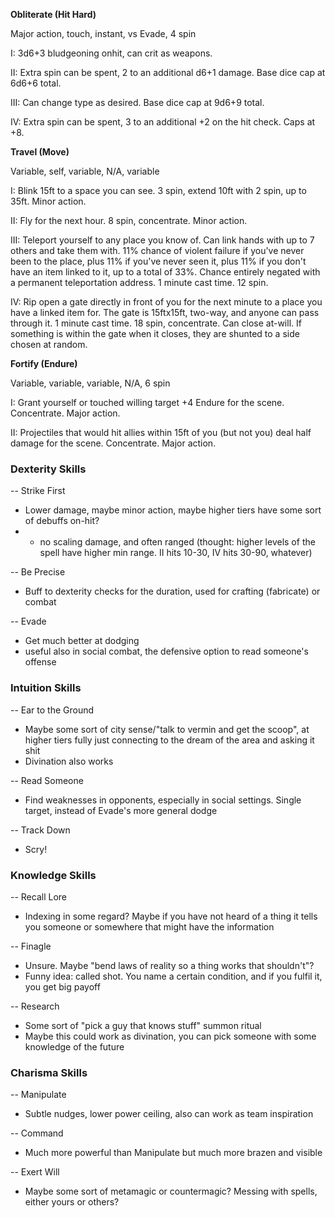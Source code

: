 __Obliterate (Hit Hard)__

Major action, touch, instant, vs Evade, 4 spin

I: 3d6+3 bludgeoning onhit, can crit as weapons.

II: Extra spin can be spent, 2 to an additional d6+1 damage. Base dice cap at 6d6+6 total.

III: Can change type as desired. Base dice cap at 9d6+9 total.

IV: Extra spin can be spent, 3 to an additional +2 on the hit check. Caps at +8.

__Travel (Move)__

Variable, self, variable, N/A, variable

I: Blink 15ft to a space you can see. 3 spin, extend 10ft with 2 spin, up to 35ft. Minor action.

II: Fly for the next hour. 8 spin, concentrate. Minor action.

III: Teleport yourself to any place you know of. Can link hands with up to 7 others and take them with. 11% chance of violent failure if you've never been to the place, plus 11% if you've never seen it, plus 11% if you don't have an item linked to it, up to a total of 33%. Chance entirely negated with a permanent teleportation address. 1 minute cast time. 12 spin.

IV: Rip open a gate directly in front of you for the next minute to a place you have a linked item for. The gate is 15ftx15ft, two-way, and anyone can pass through it. 1 minute cast time. 18 spin, concentrate. Can close at-will. If something is within the gate when it closes, they are shunted to a side chosen at random.

__Fortify (Endure)__

Variable, variable, variable, N/A, 6 spin

I: Grant yourself or touched willing target +4 Endure for the scene. Concentrate. Major action.

II: Projectiles that would hit allies within 15ft of you (but not you) deal half damage for the scene. Concentrate. Major action.

### Dexterity Skills
-- Strike First
- Lower damage, maybe minor action, maybe higher tiers have some sort of debuffs on-hit?
- - no scaling damage, and often ranged (thought: higher levels of the spell have higher min range. II hits 10-30, IV hits 30-90, whatever)

-- Be Precise
- Buff to dexterity checks for the duration, used for crafting (fabricate) or combat

-- Evade
- Get much better at dodging
- useful also in social combat, the defensive option to read someone's offense

### Intuition Skills
-- Ear to the Ground
- Maybe some sort of city sense/"talk to vermin and get the scoop", at higher tiers fully just connecting to the dream of the area and asking it shit
- Divination also works

-- Read Someone
- Find weaknesses in opponents, especially in social settings. Single target, instead of Evade's more general dodge

-- Track Down
- Scry!

### Knowledge Skills
-- Recall Lore
- Indexing in some regard? Maybe if you have not heard of a thing it tells you someone or somewhere that might have the information

-- Finagle
- Unsure. Maybe "bend laws of reality so a thing works that shouldn't"?
- Funny idea: called shot. You name a certain condition, and if you fulfil it, you get big payoff

-- Research
- Some sort of "pick a guy that knows stuff" summon ritual
- Maybe this could work as divination, you can pick someone with some knowledge of the future

### Charisma Skills
-- Manipulate
- Subtle nudges, lower power ceiling, also can work as team inspiration

-- Command
- Much more powerful than Manipulate but much more brazen and visible

-- Exert Will
- Maybe some sort of metamagic or countermagic? Messing with spells, either yours or others?
